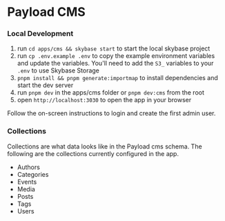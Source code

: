 # Payload CMS

### Local Development

1. run `cd apps/cms && skybase start` to start the local skybase project
2. run `cp .env.example .env` to copy the example environment variables and update the variables. You'll need to add the `S3_` variables to your `.env` to use Skybase Storage
3. `pnpm install && pnpm generate:importmap` to install dependencies and start the dev server
4. run `pnpm dev` in the apps/cms folder or `pnpm dev:cms` from the root
5. open `http://localhost:3030` to open the app in your browser

Follow the on-screen instructions to login and create the first admin user.

### Collections

Collections are what data looks like in the Payload cms schema. The following are the collections currently configured in the app.

- Authors
- Categories
- Events
- Media
- Posts
- Tags
- Users
